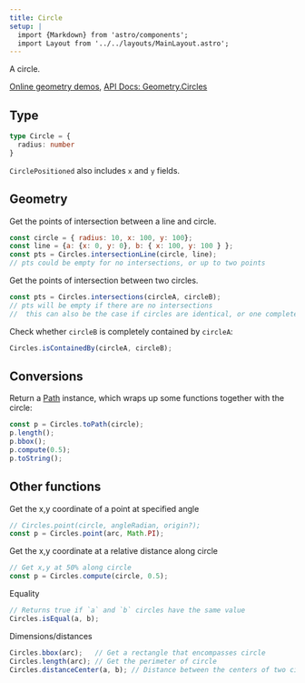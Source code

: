 ```yaml
---
title: Circle
setup: |
  import {Markdown} from 'astro/components';
  import Layout from '../../layouts/MainLayout.astro';
---
```


A circle.

[Online geometry demos](https://clinth.github.io/ixfx-demos/geometry/), [API Docs: Geometry.Circles](https://clinth.github.io/ixfx/modules/Geometry.Circles.html)

## Type

```typescript
type Circle = {
  radius: number
}
```

`CirclePositioned` also includes `x` and `y` fields.


## Geometry

Get the points of intersection between a line and circle. 

```js
const circle = { radius: 10, x: 100, y: 100};
const line = {a: {x: 0, y: 0}, b: { x: 100, y: 100 } };
const pts = Circles.intersectionLine(circle, line);
// pts could be empty for no intersections, or up to two points
```

Get the points of intersection between two circles.

```js
const pts = Circles.intersections(circleA, circleB);
// pts will be empty if there are no intersections
//  this can also be the case if circles are identical, or one completely encloses the other
```

Check whether `circleB` is completely contained by `circleA`:

```js
Circles.isContainedBy(circleA, circleB);
```

## Conversions

Return a [Path](path) instance, which wraps up some functions together with the circle:

```js
const p = Circles.toPath(circle);
p.length();
p.bbox();
p.compute(0.5);
p.toString();
```

## Other functions

Get the x,y coordinate of a point at specified angle

```js
// Circles.point(circle, angleRadian, origin?);
const p = Circles.point(arc, Math.PI);
```

Get the x,y coordinate at a relative distance along circle

```js
// Get x,y at 50% along circle
const p = Circles.compute(circle, 0.5);
```

Equality

```js
// Returns true if `a` and `b` circles have the same value
Circles.isEqual(a, b);
```

Dimensions/distances

```js
Circles.bbox(arc);   // Get a rectangle that encompasses circle
Circles.length(arc); // Get the perimeter of circle
Circles.distanceCenter(a, b); // Distance between the centers of two circle 
```
